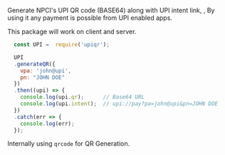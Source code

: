 Generate NPCI's UPI QR code (BASE64) along with UPI intent link, , By using it any payment is possible from UPI enabled apps.

This package will work on client and server.

```js
  const UPI =  require('upiqr');

  UPI
  .generateQR({
    vpa: 'john@upi',
    pn: "JOHN DOE"
  })
  .then((upi) => {
    console.log(upi.qr);      // Base64 URL
    console.log(upi.intent);  // upi://pay?pa=john@upi&pn=JOHN DOE
  })
  .catch(err => {
    console.log(err);
  });

```

Internally using `qrcode` for QR Generation.

